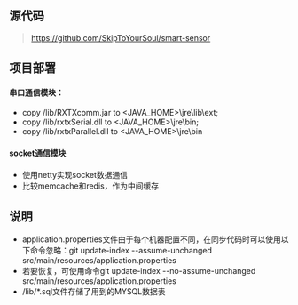 ## 源代码
> https://github.com/SkipToYourSoul/smart-sensor

## 项目部署

#### 串口通信模块：

* copy /lib/RXTXcomm.jar to <JAVA_HOME>\jre\lib\ext;
* copy /lib/rxtxSerial.dll to <JAVA_HOME>\jre\bin;
* copy /lib/rxtxParallel.dll to <JAVA_HOME>\jre\bin

#### socket通信模块

* 使用netty实现socket数据通信
* 比较memcache和redis，作为中间缓存

## 说明

* application.properties文件由于每个机器配置不同，在同步代码时可以使用以下命令忽略：git update-index --assume-unchanged src/main/resources/application.properties
* 若要恢复，可使用命令git update-index --no-assume-unchanged src/main/resources/application.properties
* /lib/*.sql文件存储了用到的MYSQL数据表